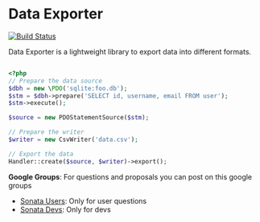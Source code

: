 Data Exporter
=============

[![Build Status](https://secure.travis-ci.org/sonata-project/exporter.png)](https://secure.travis-ci.org/#!/sonata-project/exporter)


Data Exporter is a lightweight library to export data into different formats.


```php

<?php
// Prepare the data source
$dbh = new \PDO('sqlite:foo.db');
$stm = $dbh->prepare('SELECT id, username, email FROM user');
$stm->execute();

$source = new PDOStatementSource($stm);

// Prepare the writer
$writer = new CsvWriter('data.csv');

// Export the data
Handler::create($source, $writer)->export();

```


**Google Groups**: For questions and proposals you can post on this google groups

* [Sonata Users](https://groups.google.com/group/sonata-users): Only for user questions
* [Sonata Devs](https://groups.google.com/group/sonata-devs): Only for devs
